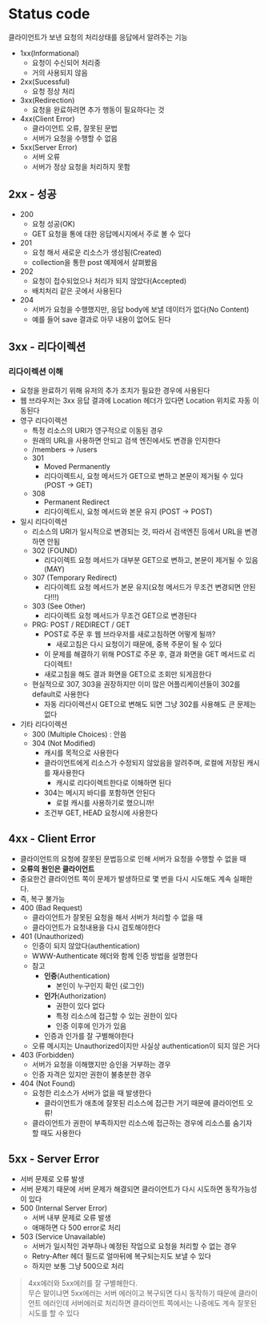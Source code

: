 # Status code

클라이언트가 보낸 요청의 처리상태를 응답에서 알려주는 기능

- 1xx(Informational)
  - 요청이 수신되어 처리중
  - 거의 사용되지 않음
- 2xx(Sucessful)
  - 요청 정상 처리
- 3xx(Redirection)
  - 요청을 완료하려면 추가 행동이 필요하다는 것
- 4xx(Client Error)
  - 클라이언트 오류, 잘못된 문법
  - 서버가 요청을 수행할 수 없음
- 5xx(Server Error)
  - 서버 오류
  - 서버가 정상 요청을 처리하지 못함

## 2xx - 성공

- 200
  - 요청 성공(OK)
  - GET 요청을 통에 대한 응답메시지에서 주로 볼 수 있다
- 201
  - 요청 해서 새로운 리소스가 생성됨(Created)
  - collection을 통한 post 예제에서 살펴봤음
- 202
  - 요청이 접수되었으나 처리가 되지 않았다(Accepted)
  - 배치처리 같은 곳에서 사용된다
- 204
  - 서버가 요청을 수행했지만, 응답 body에 보낼 데이터가 없다(No Content)
  - 예를 들어 save 결과로 아무 내용이 없어도 된다

## 3xx - 리다이렉션

### 리다이렉션 이해 
- 요청을 완료하기 위해 유저의 추가 조치가 필요한 경우에 사용된다
- 웹 브라우저는 3xx 응답 결과에 Location 헤더가 있다면 Location 위치로 자동 이동된다
- 영구 리다이렉션
  - 특정 리소스의 URI가 영구적으로 이동된 경우
  - 원래의 URL을 사용하면 안되고 검색 엔진에서도 변경을 인지한다
  - /members -> /users
  - 301
    - Moved Permanently
    - 리다이렉트시, 요청 메서드가 GET으로 변하고 본문이 제거될 수 있다 (POST -> GET)
  - 308
    - Permanent Redirect
    - 리다이렉트시, 요청 메서드와 본문 유지 (POST -> POST)
- 일시 리다이렉션
  - 리소스의 URI가 일시적으로 변경되는 것, 따라서 검색엔진 등에서 URL을 변경하면 안됨
  - 302 (FOUND)
    - 리다이렉트 요청 메서드가 대부분 GET으로 변하고, 본문이 제거될 수 있음(MAY)
  - 307 (Temporary Redirect)
    - 리다이렉트 요청 메서드가 본문 유지(요청 메서드가 무조건 변경되면 안된다!!!)
  - 303 (See Other)
    - 리다이렉트 요청 메서드가 무조건 GET으로 변경된다
  - PRG: POST / REDIRECT / GET
    - POST로 주문 후 웹 브라우저를 새로고침하면 어떻게 될까?
      - 새로고침은 다시 요청이기 때문에, 중복 주문이 될 수 있다
    - 이 문제를 해결하기 위해 POST로 주문 후, 결과 화면을 GET 메서드로 리다이렉트!
    - 새로고침을 해도 결과 화면을 GET으로 조회만 되게끔한다
  - 현실적으로 307, 303을 권장하지만 이미 많은 어플리케이션들이 302를 default로 사용한다
    - 자동 리다이렉션시 GET으로 변해도 되면 그냥 302를 사용해도 큰 문제는 없다
- 기타 리다이렉션
  - 300 (Multiple Choices) : 안씀
  - 304 (Not Modified)
    - 캐시를 목적으로 사용한다
    - 클라이언트에게 리소스가 수정되지 않았음을 알려주며, 로컬에 저장된 캐시를 재사용한다
      - 캐시로 리다이렉트한다로 이해하면 된다
    - 304는 메시지 바디를 포함하면 안된다
      - 로컬 캐시를 사용하기로 했으니까!
    - 조건부 GET, HEAD 요청시에 사용한다
  
## 4xx - Client Error

- 클라이언트의 요청에 잘못된 문법등으로 인해 서버가 요청을 수행할 수 없을 때
- **오류의 원인은 클라이언트**
- 중요한건 클라이언트 쪽이 문제가 발생하므로 몇 번을 다시 시도해도 계속 실패한다.
- 즉, 복구 불가능
- 400 (Bad Request)
  - 클라이언트가 잘못된 요청을 해서 서버가 처리할 수 없을 때
  - 클라이언트가 요청내용을 다시 검토해야한다
- 401 (Unauthorized)
  - 인증이 되지 않았다(authentication)
  - WWW-Authenticate 헤더와 함께 인증 방법을 설명한다
  - 참고
    - **인증**(Authentication)
      - 본인이 누구인지 확인 (로그인)
    - **인가**(Authorization)
      - 권한이 있다 없다
      - 특정 리소스에 접근할 수 있는 권한이 있다
      - 인증 이후에 인가가 있음
    - 인증과 인가를 잘 구별해야한다
  - 오류 메시지는 Unauthorized이지만 사실상 authentication이 되지 않은 거다
- 403 (Forbidden)
  - 서버가 요청을 이해했지만 승인을 거부하는 경우
  - 인증 자격은 있지만 권한이 불충분한 경우
- 404 (Not Found)
  - 요청한 리소스가 서버가 없을 때 발생한다
    - 클라이언트가 애초에 잘못된 리소스에 접근한 거기 때문에 클라이언트 오류!
  - 클라이언트가 권한이 부족하지만 리소스에 접근하는 경우에 리소스를 숨기자 할 때도 사용한다

## 5xx - Server Error

- 서버 문제로 오류 발생
- 서버 문제기 때문에 서버 문제가 해결되면 클라이언트가 다시 시도하면 동작가능성이 있다
- 500 (Internal Server Error)
  - 서버 내부 문제로 오류 발생
  - 애매하면 다 500 error로 처리
- 503 (Service Unavailable)
  - 서버가 일시적인 과부하나 예정된 작업으로 요청을 처리할 수 없는 경우
  - Retry-After 헤더 필드로 얼마뒤에 복구되는지도 보낼 수 있다
  - 하지만 보통 그냥 500으로 처리

> 4xx에러와 5xx에러를 잘 구별해한다.  
> 무슨 말이냐면 5xx에러는 서버 에러이고 복구되면 다시 동작하기 때문에
> 클라이언트 에러인데 서버에러로 처리하면 클라이언트 쪽에서는 나중에도 계속 잘못된 시도를 할 수 있다